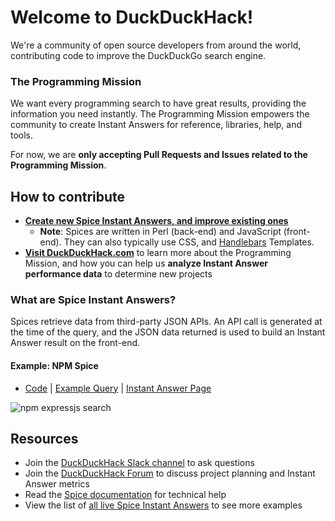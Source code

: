 # Welcome to DuckDuckHack!
We're a community of open source developers from around the world, contributing code to improve the DuckDuckGo search engine.


### The Programming Mission
We want every programming search to have great results, providing the information you need instantly. The Programming Mission empowers the community to create Instant Answers for reference, libraries, help, and tools.

For now, we are **only accepting Pull Requests and Issues related to the Programming Mission**.


## How to contribute
- [**Create new Spice Instant Answers, and improve existing ones**](https://github.com/duckduckgo/zeroclickinfo-spice/issues?q=is%3Aopen+is%3Aissue+label%3A"Mission%3A+Programming")
    - **Note**: Spices are written in Perl (back-end) and JavaScript (front-end). They can also typically use CSS, and [Handlebars](http://handlebarsjs.com) Templates.
- [**Visit DuckDuckHack.com**](https://duckduckhack.com) to learn more about the Programming Mission, and how you can help us **analyze Instant Answer performance data** to determine new projects


### What are Spice Instant Answers?
Spices retrieve data from third-party JSON APIs. An API call is generated at the time of the query, and the JSON data returned is used to build an Instant Answer result on the front-end.


#### Example: NPM Spice
- [Code](https://github.com/duckduckgo/zeroclickinfo-spice/blob/master/lib/DDG/Spice/Npm.pm) | [Example Query](https://duckduckgo.com/?q=npm+express.js&t=opera&ia=software) | [Instant Answer Page](https://duck.co/ia/view/npm)

![npm expressjs search](https://cloud.githubusercontent.com/assets/873785/20064623/515e8b04-a4d9-11e6-84d9-66ffa2a5d6d2.png)


## Resources
- Join the [DuckDuckHack Slack channel](https://quackslack.herokuapp.com/) to ask questions
- Join the [DuckDuckHack Forum](https://forum.duckduckhack.com/) to discuss project planning and Instant Answer metrics
- Read the [Spice documentation](https://docs.duckduckhack.com/walkthroughs/forum-lookup.html) for technical help
- View the list of [all live Spice Instant Answers](https://duck.co/ia?repo=spice&topic=programming) to see more examples
